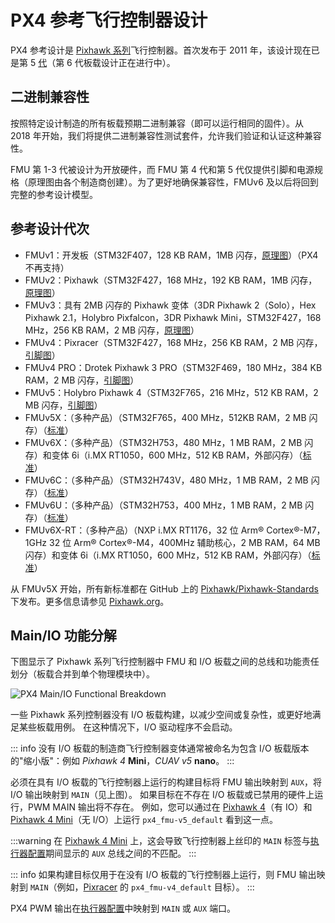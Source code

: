 # PX4 参考飞行控制器设计

PX4 参考设计是 [Pixhawk 系列](../flight_controller/pixhawk_series.md)飞行控制器。首次发布于 2011 年，该设计现在已是第 5 [代](#reference_design_generations)（第 6 代板载设计正在进行中）。

## 二进制兼容性

按照特定设计制造的所有板载预期二进制兼容（即可以运行相同的固件）。从 2018 年开始，我们将提供二进制兼容性测试套件，允许我们验证和认证这种兼容性。

FMU 第 1-3 代被设计为开放硬件，而 FMU 第 4 代和第 5 代仅提供引脚和电源规格（原理图由各个制造商创建）。为了更好地确保兼容性，FMUv6 及以后将回到完整的参考设计模型。

<a id="reference_design_generations"></a>

## 参考设计代次

- FMUv1：开发板（STM32F407，128 KB RAM，1MB 闪存，[原理图](https://github.com/pixhawk/Hardware/tree/master/FMUv1)）（PX4 不再支持）
- FMUv2：Pixhawk（STM32F427，168 MHz，192 KB RAM，1MB 闪存，[原理图](https://github.com/pixhawk/Hardware/tree/master/FMUv2)）
- FMUv3：具有 2MB 闪存的 Pixhawk 变体（3DR Pixhawk 2（Solo），Hex Pixhawk 2.1，Holybro Pixfalcon，3DR Pixhawk Mini，STM32F427，168 MHz，256 KB RAM，2 MB 闪存，[原理图](https://github.com/pixhawk/Hardware/tree/master/FMUv3_REV_D)）
- FMUv4：Pixracer（STM32F427，168 MHz，256 KB RAM，2 MB 闪存，[引脚图](https://docs.google.com/spreadsheets/d/1raRRouNsveQz8cj-EneWG6iW0dqGfRAifI91I2Sr5E0/edit#gid=1585075739)）
- FMUv4 PRO：Drotek Pixhawk 3 PRO（STM32F469，180 MHz，384 KB RAM，2 MB 闪存，[引脚图](https://docs.google.com/spreadsheets/d/1raRRouNsveQz8cj-EneWG6iW0dqGfRAifI91I2Sr5E0/edit#gid=1585075739)）
- FMUv5：Holybro Pixhawk 4（STM32F765，216 MHz，512 KB RAM，2 MB 闪存，[引脚图](https://docs.google.com/spreadsheets/d/1-n0__BYDedQrc_2NHqBenG1DNepAgnHpSGglke-QQwY/edit#gid=912976165)）
- FMUv5X：（多种产品）（STM32F765，400 MHz，512KB RAM，2 MB 闪存）（[标准](https://github.com/pixhawk/Pixhawk-Standards/blob/master/DS-011%20Pixhawk%20Autopilot%20v5X%20Standard.pdf)）
- FMUv6X：（多种产品）（STM32H753，480 MHz，1 MB RAM，2 MB 闪存）和变体 6i（i.MX RT1050，600 MHz，512 KB RAM，外部闪存）（[标准](https://github.com/pixhawk/Pixhawk-Standards/blob/master/DS-012%20Pixhawk%20Autopilot%20v6X%20Standard.pdf)）
- FMUv6C：（多种产品）（STM32H743V，480 MHz，1 MB RAM，2 MB 闪存）（[标准](https://github.com/pixhawk/Pixhawk-Standards/blob/master/DS-018%20Pixhawk%20Autopilot%20v6C%20Standard.pdf)）
- FMUv6U：（多种产品）（STM32H753，400 MHz，1 MB RAM，2 MB 闪存）（[标准](https://github.com/pixhawk/Pixhawk-Standards/blob/master/DS-016%20Pixhawk%20Autopilot%20v6U%20Standard.pdf)）
- FMUv6X-RT：（多种产品）（NXP i.MX RT1176，32 位 Arm® Cortex®-M7，1GHz 32 位 Arm® Cortex®-M4，400MHz 辅助核心，2 MB RAM，64 MB 闪存）和变体 6i（i.MX RT1050，600 MHz，512 KB RAM，外部闪存）（[标准](https://github.com/pixhawk/Pixhawk-Standards/blob/master/DS-020%20Pixhawk%20Autopilot%20v6X-RT%20Standard.pdf)）

从 FMUv5X 开始，所有新标准都在 GitHub 上的 [Pixhawk/Pixhawk-Standards](https://github.com/pixhawk/Pixhawk-Standards) 下发布。更多信息请参见 [Pixhawk.org](https://pixhawk.org)。

## Main/IO 功能分解

下图显示了 Pixhawk 系列飞行控制器中 FMU 和 I/O 板载之间的总线和功能责任划分（板载合并到单个物理模块中）。

![PX4 Main/IO Functional Breakdown](../../assets/diagrams/px4_fmu_io_functions.png)

<!-- Draw.io version of file can be found here: https://drive.google.com/file/d/1H0nK7Ufo979BE9EBjJ_ccVx3fcsilPS3/view?usp=sharing -->

一些 Pixhawk 系列控制器没有 I/O 板载构建，以减少空间或复杂性，或更好地满足某些板载用例。
在这种情况下，I/O 驱动程序不会启动。

::: info
没有 I/O 板载的制造商飞行控制器变体通常被命名为包含 I/O 板载版本的"缩小版"：例如 _Pixhawk 4_ **Mini**，_CUAV v5_ **nano**。
:::

必须在具有 I/O 板载的飞行控制器上运行的构建目标将 FMU 输出映射到 `AUX`，将 I/O 输出映射到 `MAIN`（见上图）。
如果目标在不存在 I/O 板载或已禁用的硬件上运行，PWM MAIN 输出将不存在。
例如，您可以通过在 [Pixhawk 4](../flight_controller/pixhawk4.md)（有 IO）和 [Pixhawk 4 Mini](../flight_controller/pixhawk4_mini.md)（无 I/O）上运行 `px4_fmu-v5_default` 看到这一点。

:::warning
在 [Pixhawk 4 Mini](../flight_controller/pixhawk4_mini.md) 上，这会导致飞行控制器上丝印的 `MAIN` 标签与[执行器配置](../config/actuators.md)期间显示的 `AUX` 总线之间的不匹配。
:::

::: info
如果构建目标仅用于在没有 I/O 板载的飞行控制器上运行，则 FMU 输出映射到 `MAIN`（例如，[Pixracer](../flight_controller/pixracer.md) 的 `px4_fmu-v4_default` 目标）。
:::

PX4 PWM 输出在[执行器配置](../config/actuators.md)中映射到 `MAIN` 或 `AUX` 端口。
